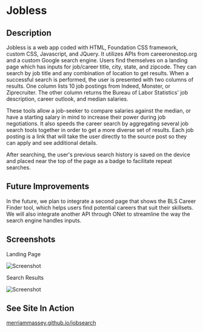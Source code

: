 # Jobless

**Description**
---
Jobless is a web app coded with HTML, Foundation CSS framework, custom CSS, Javascript, and JQuery.  It utilizes APIs from careeronestop.org and a custom Google search engine.  Users find themselves on a landing page which has inputs for job/career title, city, state, and zipcode.  They can search by job title and any combination of location to get results.  When a successful search is performed, the user is presented with two columns of results.  One column lists 10 job postings from Indeed, Monster, or Ziprecruiter.  The other column returns the Bureau of Labor Statistics' job description, career outlook, and median salaries.  

These tools allow a job-seeker to compare salaries against the median, or have a starting salary in mind to increase their power during job negotiations.  It also speeds the career search by aggregating several job search tools together in order to get a more diverse set of results. Each job posting is a link that will take the user directly to the source post so they can apply and see additional details.

After searching, the user's previous search history is saved on the device and placed near the top of the page as a badge to facilitate repeat searches.

**Future Improvements**
---
In the future, we plan to integrate a second page that shows the BLS Career Finder tool, which helps users find potential careers that suit their skillsets.  We will also integrate another API through ONet to streamline the way the search engine handles inputs.

**Screenshots**
---
Landing Page

![Screenshot](/assets/images/landing-page.JPG?raw=true "Landing Page")



Search Results

![Screenshot](/assets/images/results.JPG?raw=true "Search Results")


**See Site In Action**
---
[merriammassey.github.io/jobsearch](https://merriammassey.github.io/jobsearch/)
